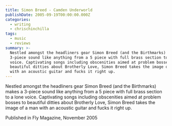 ```yaml
---
title: Simon Breed - Camden Underworld
publishDate: 2005-09-19T00:00:00.000Z
categories:
  - writing
  - chrischinchilla
tags:
  - music
  - reviews
summary: >-
  Nestled amongst the headliners gear Simon Breed (and the Birthmarks) makes a
  3-piece sound like anything from a 5 piece with full brass section to a lone
  voice. Captivating songs including obscenities aimed at problem bosses to
  beautiful ditties about Brotherly Love, Simon Breed takes the image of a man
  with an acoustic guitar and fucks it right up.
---
```


Nestled amongst the headliners gear Simon Breed (and the Birthmarks) makes a 3-piece sound like anything from a 5 piece with full brass section to a lone voice. Captivating songs including obscenities aimed at problem bosses to beautiful ditties about Brotherly Love, Simon Breed takes the image of a man with an acoustic guitar and fucks it right up.

Published in Fly Magazine, November 2005
